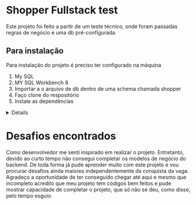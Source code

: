 # Shopper Fullstack test

Este projeto foi feito a partir de um teste técnico, onde foram passadas regras de negócio e uma db pré-configurada.

## Para instalação

Para instalação do projeto é preciso ter configurado na máquina

1. My SQL
2. MY SQL Workbench 8
3. Importar a o arquivo de db dentro de uma schema chamada shopper
4. Faço clone do respositório
5. Instale as dependências
<details>

Package.json `npm init -y`

Express mySQL e Nodemon `npm i express mysql nodemon`

Atualize o package.json com `"type": "module"` e após dê o comando `node index.js`

Atualizar o package.json para que a conexão se refaça automaticamente. Em scripts: `"start": "nodemon index.js"`

Baixe o aplicativo postman para verificar a comunicação com a API

Instalação React na pasta cliente execute `npx creat-react-app`

Servidor de desenvolvimento `npm start`

Instalação do React router DOM `npm i react-router-dom`

Instalação do Axios `npm i axios` permite chamar api usando o react

Instalação da lib cors `npm i cors`

Instalação lib para leitura de arquivo .csv `npm i papaparse`

</details>

# Desafios encontrados

Como desenvolvedor me senti inspirado em realizar o projeto. Entretanto, devido ao curto tempo não consegui completar os modelos de negócio do backend. De toda forma já pude aprender muito com este projeto e vou procurar desafios ainda maiores independentemente da conquista da vaga. Agradeço a oportunidade de ter conseguido chegar até aqui e mesmo que incompleto acredito que meu projeto tem códigos bem feitos e pude mostrar capacidade de completar o projeto, que só não se deu, como disse, pelo tempo esguio.
